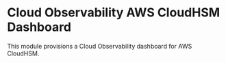 # Cloud Observability AWS CloudHSM Dashboard

This module provisions a Cloud Observability dashboard for AWS CloudHSM.
